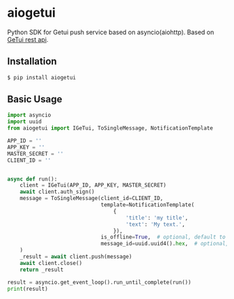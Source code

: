 # aiogetui
Python SDK for Getui push service based on asyncio(aiohttp).
Based on [GeTui rest api](http://docs.getui.com/getui/server/rest/push/).

## Installation
```bash
$ pip install aiogetui
```

## Basic Usage
```python
import asyncio
import uuid
from aiogetui import IGeTui, ToSingleMessage, NotificationTemplate

APP_ID = ''
APP_KEY = ''
MASTER_SECRET = ''
CLIENT_ID = ''


async def run():
    client = IGeTui(APP_ID, APP_KEY, MASTER_SECRET)
    await client.auth_sign()
    message = ToSingleMessage(client_id=CLIENT_ID,
                              template=NotificationTemplate(
                                  {
                                      'title': 'my title',
                                      'text': 'My text.',
                                  }),
                              is_offline=True,  # optional, default to False
                              message_id=uuid.uuid4().hex,  # optional, length 10~32
    )
    _result = await client.push(message)
    await client.close()
    return _result

result = asyncio.get_event_loop().run_until_complete(run())
print(result)
```
